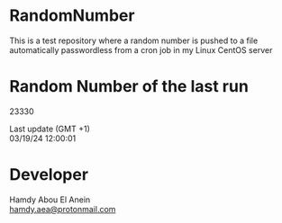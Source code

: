 # RandomNumber    
This is a test repository where a random number is pushed to a file automatically passwordless from a cron job in my Linux CentOS server    
# Random Number of the last run   
23330
      
Last update (GMT +1)    
03/19/24 12:00:01
# Developer    
Hamdy Abou El Anein   
hamdy.aea@protonmail.com
